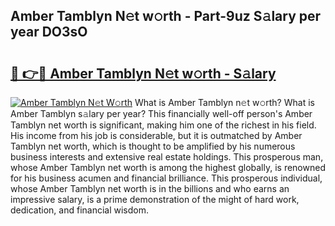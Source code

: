## Amber Tamblyn N𝚎t w𝚘rth - Part-9uz S𝚊lary per year DO3sO

# <h2><a href="http://gc468b.nevu.top/?p=Amber+Tamblyn">🔗 👉🔴 Amber Tamblyn N𝚎t w𝚘rth - S𝚊lary</a></h2>

[![Amber Tamblyn N𝚎t W𝚘rth](https://i.imgur.com/Oavwk0R.jpeg)](http://gc468b.nevu.top/?p=Amber+Tamblyn)
What is Amber Tamblyn n𝚎t w𝚘rth? What is Amber Tamblyn s𝚊lary per year?
This financially well-off person's Amber Tamblyn net worth is significant, making him one of the richest in his field. His income from his job is considerable, but it is outmatched by Amber Tamblyn net worth, which is thought to be amplified by his numerous business interests and extensive real estate holdings. This prosperous man, whose Amber Tamblyn net worth is among the highest globally, is renowned for his business acumen and financial brilliance. This prosperous individual, whose Amber Tamblyn net worth is in the billions and who earns an impressive salary, is a prime demonstration of the might of hard work, dedication, and financial wisdom.
